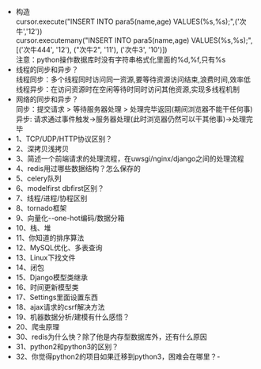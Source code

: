 - 构造  
cursor.execute("INSERT INTO para5(name,age) VALUES(%s,%s);",('次牛','12'))   
cursor.executemany("INSERT INTO para5(name,age) VALUES(%s,%s);", [('次牛444', '12'), ("次牛2", '11'), ('次牛3', '10')])   
注意：python操作数据库时没有字符串格式化里面的%d,%f,只有%s  
- 线程的同步和异步？  
线程同步：多个线程同时访问同一资源,要等待资源访问结束,浪费时间,效率低  
线程异步：在访问资源时在空闲等待时同时访问其他资源,实现多线程机制  
- 网络的同步和异步？  
同步：提交请求 > 等待服务器处理 > 处理完毕返回(期间浏览器不能干任何事)  
异步: 请求通过事件触发->服务器处理(此时浏览器仍然可以干其他事)->处理完毕  
- 1、TCP/UDP/HTTP协议区别？
- 2、深拷贝浅拷贝
- 3、简述一个前端请求的处理流程，在uwsgi/nginx/django之间的处理流程
- 4、redis用过哪些数据结构？怎么保存的
- 5、celery队列
- 6、modelfirst   dbfirst区别？
- 7、线程/进程/协程区别
- 8、tornado框架
- 9、向量化--one-hot编码/数据分箱
- 10、栈、堆
- 11、你知道的排序算法
- 12、MySQL优化、多表查询
- 13、Linux下找文件
- 14、闭包
- 15、Django模型类继承
- 16、时间更新模型类
- 17、Settings里面设置东西
- 18、ajax请求的csrf解决方法
- 19、机器数据分析/建模有什么感悟？
- 20、爬虫原理
- 30、redis为什么快？除了他是内存型数据库外，还有什么原因
- 31、python2和python3的区别？
- 32、你觉得python2的项目如果迁移到python3，困难会在哪里？- 


